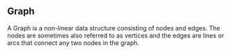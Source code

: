 ## Graph

A Graph is a non-linear data structure consisting of nodes and edges. The nodes are sometimes also referred to as vertices and the edges are lines or arcs that connect any two nodes in the graph.